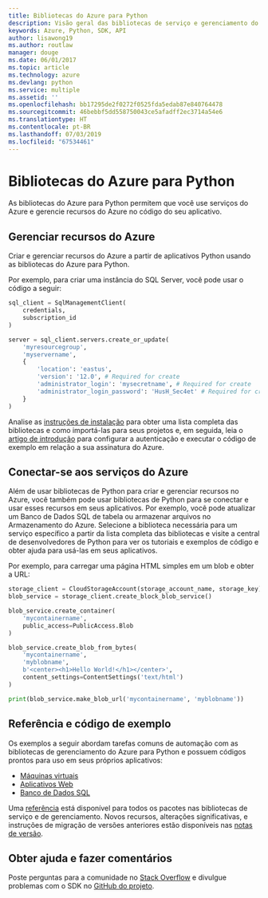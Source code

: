 ```yaml
---
title: Bibliotecas do Azure para Python
description: Visão geral das bibliotecas de serviço e gerenciamento do Azure para Python
keywords: Azure, Python, SDK, API
author: lisawong19
ms.author: routlaw
manager: douge
ms.date: 06/01/2017
ms.topic: article
ms.technology: azure
ms.devlang: python
ms.service: multiple
ms.assetid: ''
ms.openlocfilehash: bb17295de2f0272f0525fda5edab87e840764478
ms.sourcegitcommit: 46bebbf5dd558750043ce5afadff2ec3714a54e6
ms.translationtype: HT
ms.contentlocale: pt-BR
ms.lasthandoff: 07/03/2019
ms.locfileid: "67534461"
---
```

# <a name="azure-libraries-for-python"></a>Bibliotecas do Azure para Python

As bibliotecas do Azure para Python permitem que você use serviços do Azure e gerencie recursos do Azure no código do seu aplicativo. 

## <a name="manage-azure-resources"></a>Gerenciar recursos do Azure

Criar e gerenciar recursos do Azure a partir de aplicativos Python usando as bibliotecas do Azure para Python.

Por exemplo, para criar uma instância do SQL Server, você pode usar o código a seguir:

```python
sql_client = SqlManagementClient(
    credentials,
    subscription_id
)

server = sql_client.servers.create_or_update(
    'myresourcegroup',
    'myservername',
    {
        'location': 'eastus',
        'version': '12.0', # Required for create
        'administrator_login': 'mysecretname', # Required for create
        'administrator_login_password': 'HusH_Sec4et' # Required for create
    }
)
```

Analise as [instruções de instalação](python-sdk-azure-install.md) para obter uma lista completa das bibliotecas e como importá-las para seus projetos e, em seguida, leia o [artigo de introdução](python-sdk-azure-get-started.yml) para configurar a autenticação e executar o código de exemplo em relação a sua assinatura do Azure.

## <a name="connect-to-azure-services"></a>Conectar-se aos serviços do Azure

Além de usar bibliotecas de Python para criar e gerenciar recursos no Azure, você também pode usar bibliotecas de Python para se conectar e usar esses recursos em seus aplicativos. Por exemplo, você pode atualizar um Banco de Dados SQL de tabela ou armazenar arquivos no Armazenamento do Azure. Selecione a biblioteca necessária para um serviço específico a partir da lista completa das bibliotecas e visite a central de desenvolvedores de Python para ver os tutoriais e exemplos de código e obter ajuda para usá-las em seus aplicativos.

Por exemplo, para carregar uma página HTML simples em um blob e obter a URL:

```python
storage_client = CloudStorageAccount(storage_account_name, storage_key)
blob_service = storage_client.create_block_blob_service()

blob_service.create_container(
    'mycontainername',
    public_access=PublicAccess.Blob
)

blob_service.create_blob_from_bytes(
    'mycontainername',
    'myblobname',
    b'<center><h1>Hello World!</h1></center>',
    content_settings=ContentSettings('text/html')
)

print(blob_service.make_blob_url('mycontainername', 'myblobname'))
```

## <a name="sample-code-and-reference"></a>Referência e código de exemplo
Os exemplos a seguir abordam tarefas comuns de automação com as bibliotecas de gerenciamento do Azure para Python e possuem códigos prontos para uso em seus próprios aplicativos:
- [Máquinas virtuais](python-sdk-azure-virtual-machine-samples.md)
- [Aplicativos Web](python-sdk-azure-web-apps-samples.md)
- [Banco de Dados SQL](python-sdk-azure-sql-database-samples.md)

Uma [referência](/python/api/overview/azure) está disponível para todos os pacotes nas bibliotecas de serviço e de gerenciamento. Novos recursos, alterações significativas, e instruções de migração de versões anteriores estão disponíveis nas [notas de versão](python-sdk-azure-release-notes.md). 

## <a name="get-help-and-give-feedback"></a>Obter ajuda e fazer comentários

Poste perguntas para a comunidade no [Stack Overflow](https://stackoverflow.com/questions/tagged/azure-sdk-python) e divulgue problemas com o SDK no [GitHub do projeto](https://github.com/Azure/azure-sdk-for-python).
